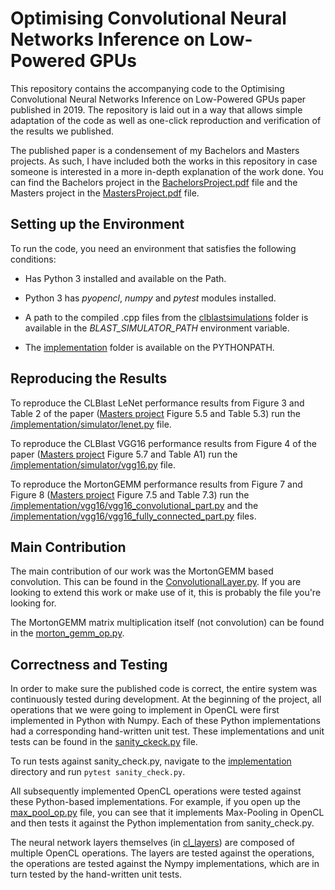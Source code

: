 # Optimising Convolutional Neural Networks Inference on Low-Powered GPUs
This repository contains the accompanying code to the Optimising Convolutional Neural Networks Inference on Low-Powered GPUs paper published in 2019. The repository is laid out in a way that allows simple adaptation of the code as well as one-click reproduction and verification of the results we published.

The published paper is a condensement of my Bachelors and Masters projects. As such, I have included both the works in this repository in case someone is interested in a more in-depth explanation of the work done. You can find the Bachelors project in the [BachelorsProject.pdf](BachelorsProject.pdf) file and the Masters project in the [MastersProject.pdf](MastersProject.pdf) file.

## Setting up the Environment
To run the code, you need an environment that satisfies the following conditions:

- Has Python 3 installed and available on the Path.

- Python 3 has *pyopencl*, *numpy* and *pytest* modules installed.

- A path to the compiled .cpp files from the [clblastsimulations](clblastsimulations) folder is available in the *BLAST_SIMULATOR_PATH* environment variable.

- The [implementation](implementation) folder is available on the PYTHONPATH.

## Reproducing the Results

To reproduce the CLBlast LeNet performance results from Figure 3 and Table 2 of the paper ([Masters project](MastersProject.pdf) Figure 5.5 and Table 5.3) run the [/implementation/simulator/lenet.py](implementation/simulator/lenet.py) file.

To reproduce the CLBlast VGG16 performance results from Figure 4 of the paper ([Masters project](MastersProject.pdf) Figure 5.7 and Table A1) run the [/implementation/simulator/vgg16.py](implementation/simulator/vgg16.py) file.

To reproduce the MortonGEMM performance results from Figure 7 and Figure 8 ([Masters project](MastersProject.pdf) Figure 7.5 and Table 7.3) run the [/implementation/vgg16/vgg16_convolutional_part.py](implementation/vgg16/vgg16_convolutional_part.py) and the [/implementation/vgg16/vgg16_fully_connected_part.py](implementation/vgg16/vgg16_fully_connected_part.py) files.

## Main Contribution

The main contribution of our work was the MortonGEMM based convolution. This can be found in the [ConvolutionalLayer.py](implementation/cl_layers/ConvolutionalLayer.py). If you are looking to extend this work or make use of it, this is probably the file you're looking for.

The MortonGEMM matrix multiplication itself (not convolution) can be found in the [morton_gemm_op.py](implementation/cl_operations/morton_gemm_op.py).

## Correctness and Testing

In order to make sure the published code is correct, the entire system was continuously tested during development. At the beginning of the project, all operations that we were going to implement in OpenCL were first implemented in Python with Numpy. Each of these Python implementations had a corresponding hand-written unit test. These implementations and unit tests can be found in the [sanity_ckeck.py](implementation/sanity_check.py) file.

To run tests against sanity_check.py, navigate to the [implementation](implementation/) directory and run `pytest sanity_check.py`.

All subsequently implemented OpenCL operations were tested against these Python-based implementations. For example, if you open up the [max_pool_op.py](implementation/cl_operations/max_pool_op.py) file, you can see that it implements Max-Pooling in OpenCL and then tests it against the Python implementation from sanity_check.py.

The neural network layers themselves (in [cl_layers](cl_layers/)) are composed of multiple OpenCL operations. The layers are tested against the operations, the operations are tested against the Nympy implementations, which are in turn tested by the hand-written unit tests.
